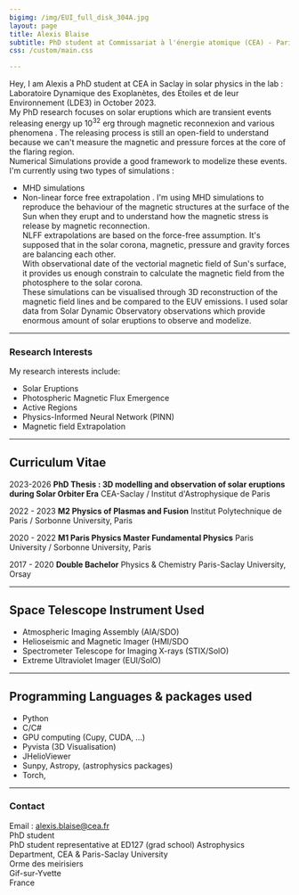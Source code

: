 ```yaml
---
bigimg: /img/EUI_full_disk_304A.jpg
layout: page
title: Alexis Blaise
subtitle: PhD student at Commissariat à l'énergie atomique (CEA) - Paris-Saclay University
css: /custom/main.css

---
```


Hey, I am Alexis a PhD student at CEA in Saclay in solar physics in the lab : Laboratoire Dynamique des Exoplanètes, des Étoiles et de leur Environnement (LDE3) in October 2023. \
My PhD research focuses on solar eruptions which are transient events releasing energy up $10^{32}$ erg through magnetic reconnexion and various phenomena . The releasing process is still an open-field to understand because we can't measure the magnetic and pressure forces at the core of the flaring region.\
Numerical Simulations provide a good framework to modelize these events. I'm currently using two types of simulations :
  - MHD simulations
  - Non-linear force free extrapolation \.
I'm using MHD simulations to reproduce the behaviour of the magnetic structures at the surface of the Sun when they erupt and to understand how the magnetic stress is release by magnetic reconnection.\
NLFF extrapolations are based on the force-free assumption. It's supposed that in the solar corona, magnetic, pressure and gravity forces are balancing each other.\
With observational date of the vectorial magnetic field of Sun's surface, it provides us enough constrain to calculate the magnetic field from the photosphere to the solar corona.\
These simulations can be visualised through 3D reconstruction of the magnetic field lines and be compared to the EUV emissions. I used solar data from Solar Dynamic Observatory observations which provide enormous amount of solar eruptions to observe and modelize.

---

### Research Interests
My research interests include:
- Solar Eruptions
- Photospheric Magnetic Flux Emergence
- Active Regions
- Physics-Informed Neural Network (PINN)
- Magnetic field Extrapolation

---

## Curriculum Vitae
2023-2026
**PhD Thesis : 3D modelling and observation of solar eruptions during Solar Orbiter Era**
CEA-Saclay / Institut d'Astrophysique de Paris

2022 - 2023
**M2 Physics of Plasmas and Fusion**
Institut Polytechnique de Paris / Sorbonne University, Paris

2020 - 2022
**M1 Paris Physics Master Fundamental Physics**
Paris University / Sorbonne University, Paris


2017 - 2020
**Double Bachelor**
Physics & Chemistry
Paris-Saclay University, Orsay

---
## Space Telescope Instrument Used 

- Atmospheric Imaging Assembly (AIA/SDO)
- Helioseismic and Magnetic Imager (HMI/SDO
- Spectrometer Telescope for Imaging X-rays (STIX/SolO)
- Extreme Ultraviolet Imager (EUI/SolO)
---
## Programming Languages & packages used

- Python
- C/C#
- GPU computing (Cupy, CUDA, ...)
- Pyvista (3D Visualisation)
- JHelioViewer
- Sunpy, Astropy, (astrophysics packages)
- Torch, 
---

### Contact
Email : alexis.blaise@cea.fr     <br />
PhD student <br />
PhD student representative at ED127 (grad school)
Astrophysics Department, CEA & Paris-Saclay University <br />
Orme des meirisiers<br />
Gif-sur-Yvette <br />
France     <br />
